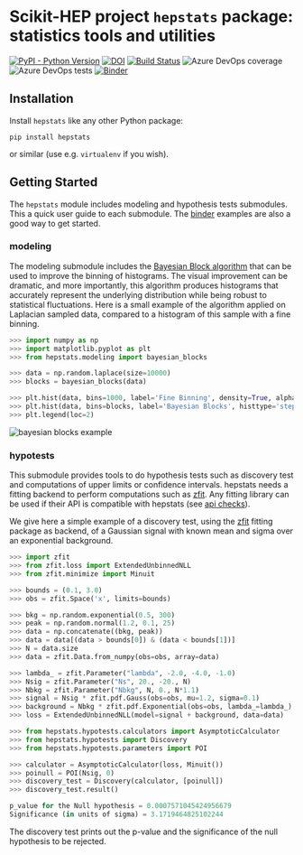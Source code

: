 # Scikit-HEP project `hepstats` package: statistics tools and utilities

[![PyPI - Python Version](https://img.shields.io/pypi/pyversions/hepstats)](https://pypi.org/project/hepstats/)
[![DOI](https://zenodo.org/badge/DOI/10.5281/zenodo.3519200.svg)](https://doi.org/10.5281/zenodo.3519200)
[![Build Status](https://dev.azure.com/matthieumarinangeli/matthieumarinangeli/_apis/build/status/scikit-hep.hepstats?branchName=master)](https://dev.azure.com/matthieumarinangeli/matthieumarinangeli/_build/latest?definitionId=4&branchName=master)
![Azure DevOps coverage](https://img.shields.io/azure-devops/coverage/matthieumarinangeli/matthieumarinangeli/4)
![Azure DevOps tests](https://img.shields.io/azure-devops/tests/matthieumarinangeli/matthieumarinangeli/4)
[![Binder](https://mybinder.org/badge_logo.svg)](https://mybinder.org/v2/gh/scikit-hep/hepstats/master)

## Installation

Install `hepstats` like any other Python package:

```
pip install hepstats
```

or similar (use e.g. `virtualenv` if you wish).

## Getting Started

The `hepstats` module includes modeling and hypothesis tests submodules. This a quick user guide to each submodule. The [binder](https://mybinder.org/v2/gh/scikit-hep/hepstats/master) examples are also a good way to get started.

### modeling

The modeling submodule includes the [Bayesian Block algorithm](https://arxiv.org/pdf/1207.5578.pdf) that can be used to improve the binning of histograms. The visual improvement can be dramatic, and more importantly, this algorithm produces histograms that accurately represent the underlying distribution while being robust to statistical fluctuations. Here is a small example of the algorithm applied on Laplacian sampled data, compared to a histogram of this sample with a fine binning.

```python
>>> import numpy as np
>>> import matplotlib.pyplot as plt
>>> from hepstats.modeling import bayesian_blocks

>>> data = np.random.laplace(size=10000)
>>> blocks = bayesian_blocks(data)

>>> plt.hist(data, bins=1000, label='Fine Binning', density=True, alpha=0.6)
>>> plt.hist(data, bins=blocks, label='Bayesian Blocks', histtype='step', density=True, linewidth=2)
>>> plt.legend(loc=2)
```

![bayesian blocks example](https://raw.githubusercontent.com/scikit-hep/hepstats/master/notebooks/modeling/bayesian_blocks_example.png)

### hypotests

This submodule provides tools to do hypothesis tests such as discovery test and computations of upper limits or confidence intervals. hepstats needs a fitting backend to perform computations such as [zfit](https://github.com/zfit/zfit). Any fitting library can be used if their API is compatible  with hepstats (see [api checks](https://github.com/scikit-hep/hepstats/blob/master/hepstats/hypotests/fitutils/api_check.py)).

We give here a simple example of a discovery test, using the [zfit](https://github.com/zfit/zfit)
fitting package as backend, of a Gaussian signal with known mean and sigma over an exponential background.

```python
>>> import zfit
>>> from zfit.loss import ExtendedUnbinnedNLL
>>> from zfit.minimize import Minuit

>>> bounds = (0.1, 3.0)
>>> obs = zfit.Space('x', limits=bounds)

>>> bkg = np.random.exponential(0.5, 300)
>>> peak = np.random.normal(1.2, 0.1, 25)
>>> data = np.concatenate((bkg, peak))
>>> data = data[(data > bounds[0]) & (data < bounds[1])]
>>> N = data.size
>>> data = zfit.Data.from_numpy(obs=obs, array=data)

>>> lambda_ = zfit.Parameter("lambda", -2.0, -4.0, -1.0)
>>> Nsig = zfit.Parameter("Ns", 20., -20., N)
>>> Nbkg = zfit.Parameter("Nbkg", N, 0., N*1.1)
>>> signal = Nsig * zfit.pdf.Gauss(obs=obs, mu=1.2, sigma=0.1)
>>> background = Nbkg * zfit.pdf.Exponential(obs=obs, lambda_=lambda_)
>>> loss = ExtendedUnbinnedNLL(model=signal + background, data=data)

>>> from hepstats.hypotests.calculators import AsymptoticCalculator
>>> from hepstats.hypotests import Discovery
>>> from hepstats.hypotests.parameters import POI

>>> calculator = AsymptoticCalculator(loss, Minuit())
>>> poinull = POI(Nsig, 0)
>>> discovery_test = Discovery(calculator, [poinull])
>>> discovery_test.result()

p_value for the Null hypothesis = 0.0007571045424956679
Significance (in units of sigma) = 3.1719464825102244
```

The discovery test prints out the p-value and the significance of the null hypothesis to be rejected.
